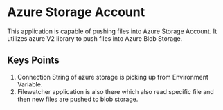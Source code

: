 # Azure Storage Account

This application is capable of pushing files into Azure Storage Account. It utilizes azure V2 library to push files into Azure Blob Storage.

## Keys Points
1) Connection String of azure storage is picking up from Environment Variable.
2) Filewatcher application is also there which also read specific file and then new files are pushed to blob storage.
